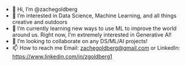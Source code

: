 - 👋 Hi, I’m @zachegoldberg
- 👀 I’m interested in Data Science, Machine Learning, and all things creative and outdoors
- 🌱 I’m currently learning new ways to use ML to improve the world around us. Right now, I'm extremely interested in Generative AI!
- 💞️ I’m looking to collaborate on any DS/ML/AI projects!
- 📫 How to reach me Email: zachegoldberg@gmail.com or  LinkedIn: https://www.linkedin.com/in/zgoldberg1


<!---
zachegoldberg/zachegoldberg is a ✨ special ✨ repository because its `README.md` (this file) appears on your GitHub profile.
You can click the Preview link to take a look at your changes.
--->
